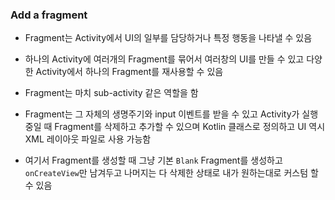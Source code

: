 ### Add a fragment
- Fragment는 Activity에서 UI의 일부를 담당하거나 특정 행동을 나타낼 수 있음

- 하나의 Activity에 여러개의 Fragment를 묶어서 여러창의 UI를 만들 수 있고 다양한 Activity에서 하나의 Fragment를 재사용할 수 있음

- Fragment는 마치 sub-activity 같은 역할을 함

- Fragment는 그 자체의 생명주기와 input 이벤트를 받을 수 있고 Activity가 실행중일 때 Fragment를 삭제하고 추가할 수 있으며 Kotlin 클래스로 정의하고 UI 역시 XML 레이아웃 파일로 사용 가능함

- 여기서 Fragment를 생성할 때 그냥 기본 `Blank` Fragment를 생성하고 `onCreateView`만 남겨두고 나머지는 다 삭제한 상태로 내가 원하는대로 커스텀 할 수 있음